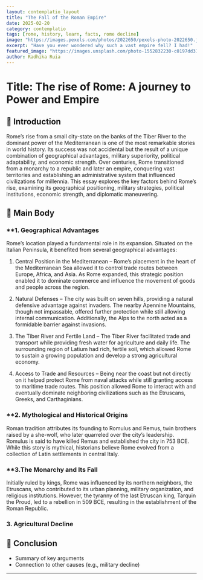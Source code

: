 ```yaml
---
layout: contemplatio_layout
title: "The Fall of the Roman Empire"
date: 2025-02-20
category: contemplatio
tags: [rome, history, learn, facts, rome decline]
image: "https://images.pexels.com/photos/2022650/pexels-photo-2022650.jpeg?auto=compress&cs=tinysrgb&w=1260&h=750&dpr=1"
excerpt: "Have you ever wondered why such a vast empire fell? I had!"
featured_image: "https://images.unsplash.com/photo-1552832230-c0197dd311b5?q=80&w=1696&auto=format&fit=crop&ixlib=rb-4.0.3&ixid=M3wxMjA3fDB8MHxwaG90by1wYWdlfHx8fGVufDB8fHx8fA%3D%3D"
author: Radhika Ruia
---
```

# Title: The rise of Rome: A journey to Power and Empire

## 🔹 Introduction
Rome’s rise from a small city-state on the banks of the Tiber River to the dominant power of the Mediterranean is one of the most remarkable stories in world history. Its success was not accidental but the result of a unique combination of geographical advantages, military superiority, political adaptability, and economic strength. Over centuries, Rome transitioned from a monarchy to a republic and later an empire, conquering vast territories and establishing an administrative system that influenced civilizations for millennia. This essay explores the key factors behind Rome’s rise, examining its geographical positioning, military strategies, political institutions, economic strength, and diplomatic maneuvering.

## 🔹 Main Body
### **1. Geographical Advantages

Rome’s location played a fundamental role in its expansion. Situated on the Italian Peninsula, it benefited from several geographical advantages:

1. Central Position in the Mediterranean – Rome’s placement in the heart of the Mediterranean Sea allowed it to control trade routes between Europe, Africa, and Asia. As Rome expanded, this strategic position enabled it to dominate commerce and influence the movement of goods and people across the region.


2. Natural Defenses – The city was built on seven hills, providing a natural defensive advantage against invaders. The nearby Apennine Mountains, though not impassable, offered further protection while still allowing internal communication. Additionally, the Alps to the north acted as a formidable barrier against invasions.


3. The Tiber River and Fertile Land – The Tiber River facilitated trade and transport while providing fresh water for agriculture and daily life. The surrounding region of Latium had rich, fertile soil, which allowed Rome to sustain a growing population and develop a strong agricultural economy.


4. Access to Trade and Resources – Being near the coast but not directly on it helped protect Rome from naval attacks while still granting access to maritime trade routes. This position allowed Rome to interact with and eventually dominate neighboring civilizations such as the Etruscans, Greeks, and Carthaginians.


### **2. Mythological and Historical Origins

Roman tradition attributes its founding to Romulus and Remus, twin brothers raised by a she-wolf, who later quarreled over the city’s leadership. Romulus is said to have killed Remus and established the city in 753 BCE. While this story is mythical, historians believe Rome evolved from a collection of Latin settlements in central Italy.

### **3.The Monarchy and Its Fall

Initially ruled by kings, Rome was influenced by its northern neighbors, the Etruscans, who contributed to its urban planning, military organization, and religious institutions. However, the tyranny of the last Etruscan king, Tarquin the Proud, led to a rebellion in 509 BCE, resulting in the establishment of the Roman Republic. 

### **3. Agricultural Decline**

## 🔹 Conclusion
- Summary of key arguments  
- Connection to other causes (e.g., military decline)  

---